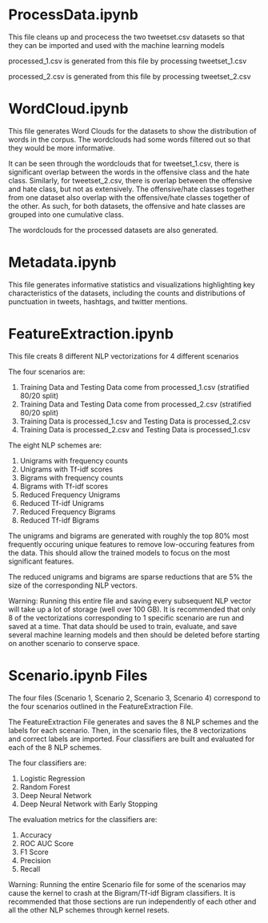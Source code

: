 # ProcessData.ipynb

This file cleans up and procecess the two tweetset.csv datasets so that they can be imported and used with the machine learning models

processed_1.csv is generated from this file by processing tweetset_1.csv

processed_2.csv is generated from this file by processing tweetset_2.csv

# WordCloud.ipynb

This file generates Word Clouds for the datasets to show the distribution of words in the corpus. The wordclouds had some words filtered out so that they would be more informative.

It can be seen through the wordclouds that for tweetset_1.csv, there is significant overlap between the words in the offensive class and the hate class. Similarly, for tweetset_2.csv, there is overlap between the offensive and hate class, but not as extensively. The offensive/hate classes together from one dataset also overlap with the offensive/hate classes together of the other. As such, for both datasets, the offensive and hate classes are grouped into one cumulative class.

The wordclouds for the processed datasets are also generated.

# Metadata.ipynb

This file generates informative statistics and visualizations highlighting key characteristics of the datasets, including the counts and distributions of punctuation in tweets, hashtags, and twitter mentions.

# FeatureExtraction.ipynb

This file creats 8 different NLP vectorizations for 4 different scenarios

The four scenarios are:

1) Training Data and Testing Data come from processed_1.csv (stratified 80/20 split)
2) Training Data and Testing Data come from processed_2.csv (stratified 80/20 split)
3) Training Data is processed_1.csv and Testing Data is processed_2.csv
4) Training Data is processed_2.csv and Testing Data is processed_1.csv

The eight NLP schemes are:

1) Unigrams with frequency counts
2) Unigrams with Tf-idf scores
3) Bigrams with frequency counts
4) Bigrams with Tf-idf scores
5) Reduced Frequency Unigrams
6) Reduced Tf-idf Unigrams
7) Reduced Frequency Bigrams
8) Reduced Tf-idf Bigrams

The unigrams and bigrams are generated with roughly the top 80% most frequently occuring unique features to remove low-occuring features from the data. This should allow the trained models to focus on the most significant features.

The reduced unigrams and bigrams are sparse reductions that are 5% the size of the corresponding NLP vectors.

Warning: Running this entire file and saving every subsequent NLP vector will take up a lot of storage (well over 100 GB). It is recommended that only 8 of the vectorizations corresponding to 1 specific scenario are run and saved at a time. That data should be used to train, evaluate, and save several machine learning models and then should be deleted before starting on another scenario to conserve space.

# Scenario.ipynb Files

The four files (Scenario 1, Scenario 2, Scenario 3, Scenario 4) correspond to the four scenarios outlined in the FeatureExtraction File. 

The FeatureExtraction File generates and saves the 8 NLP schemes and the labels for each scenario. Then, in the scenario files, the 8 vectorizations and correct labels are imported. Four classifiers are built and evaluated for each of the 8 NLP schemes.

The four classifiers are:

1) Logistic Regression
2) Random Forest
3) Deep Neural Network
4) Deep Neural Network with Early Stopping

The evaluation metrics for the classifiers are:

1) Accuracy
2) ROC AUC Score
3) F1 Score
4) Precision
5) Recall

Warning: Running the entire Scenario file for some of the scenarios may cause the kernel to crash at the Bigram/Tf-idf Bigram classifiers. It is recommended that those sections are run independently of each other and all the other NLP schemes through kernel resets.
